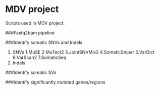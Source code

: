 # MDV project
Scripts used in MDV project. 

###Fastq2bam pipeline

###Identify somatic SNVs and Indels
1. SNVs
  1.MuSE
  2.MuTect2
  3.JointSNVMix2
  4.SomaticSniper
  5.VarDict
  6.VarScan2
  7.SomaticSeq
2. Indels

###Identify somatic SVs

###Identify significantly mutated genes/regions

